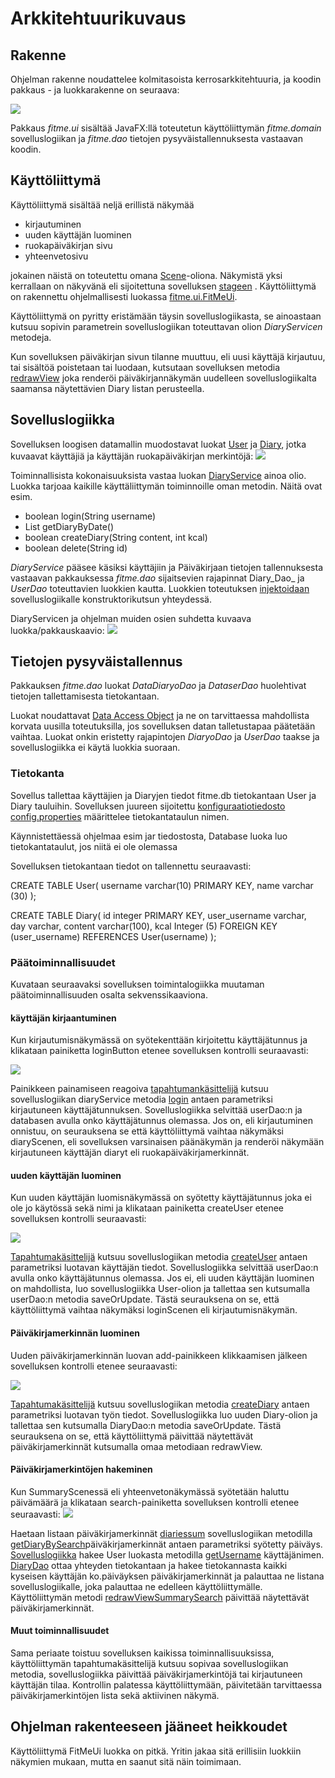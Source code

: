 # Arkkitehtuurikuvaus

## Rakenne

Ohjelman rakenne noudattelee kolmitasoista kerrosarkkitehtuuria, ja koodin pakkaus - ja luokkarakenne on seuraava:

<img src="https://github.com/vsvala/otm-harjoitustyo/blob/dev/dokumentaatio/kuvat/pakkaus.png" >

Pakkaus _fitme.ui_ sisältää JavaFX:llä toteutetun käyttöliittymän _fitme.domain_ sovelluslogiikan ja _fitme.dao_ tietojen pysyväistallennuksesta vastaavan koodin.

## Käyttöliittymä

Käyttöliittymä sisältää neljä erillistä näkymää
- kirjautuminen
- uuden käyttäjän luominen
- ruokapäiväkirjan sivu
- yhteenvetosivu

jokainen näistä on toteutettu omana [Scene](https://docs.oracle.com/javase/8/javafx/api/javafx/scene/Scene.html)-oliona. Näkymistä yksi kerrallaan on näkyvänä eli sijoitettuna sovelluksen [stageen](https://docs.oracle.com/javase/8/javafx/api/javafx/stage/Stage.html) . Käyttöliittymä on rakennettu ohjelmallisesti luokassa [fitme.ui.FitMeUi](https://github.com/vsvala/otm-harjoitustyo/blob/master/FitMe/src/main/java/fitme/ui/FitMeUi.java).

Käyttöliittymä on pyritty eristämään täysin sovelluslogiikasta, se ainoastaan kutsuu sopivin parametrein sovelluslogiikan toteuttavan olion _DiaryServicen_ metodeja.

Kun sovelluksen päiväkirjan sivun tilanne muuttuu, eli uusi käyttäjä kirjautuu, tai sisältöä poistetaan tai luodaan, kutsutaan sovelluksen metodia [redrawView](https://github.com/vsvala/otm-harjoitustyo/blob/master/FitMe/src/main/java/fitme/ui/FitMeUi.java#L241) joka renderöi päiväkirjannäkymän uudelleen sovelluslogiikalta saamansa näytettävien Diary listan perusteella.

## Sovelluslogiikka

Sovelluksen loogisen datamallin muodostavat luokat [User](https://github.com/vsvala/otm-harjoitustyo/blob/master/FitMe/src/main/java/fitme/domain/User.java) ja [Diary](https://github.com/vsvala/otm-harjoitustyo/blob/master/FitMe/src/main/java/fitme/domain/Diary.java),  jotka kuvaavat käyttäjiä ja käyttäjän ruokapäiväkirjan merkintöjä:
<img src="https://github.com/vsvala/otm-harjoitustyo/blob/master/dokumentaatio/kuvat/lkaavio.png" >

Toiminnallisista kokonaisuuksista vastaa luokan [DiaryService](https://github.com/vsvala/otm-harjoitustyo/blob/master/FitMe/src/main/java/fitme/domain/DiaryService.java)  ainoa olio. Luokka tarjoaa kaikille käyttäliittymän toiminnoille oman metodin. Näitä ovat esim.
- boolean login(String username)
- List<Diary> getDiaryByDate() 
- boolean createDiary(String content, int kcal) 
- boolean delete(String id) 

_DiaryService_ pääsee käsiksi käyttäjiin ja Päiväkirjaan tietojen tallennuksesta vastaavan pakkauksessa _fitme.dao_ sijaitsevien rajapinnat  Diary_Dao_ ja _UserDao_ toteuttavien luokkien kautta. Luokkien toteutuksen [injektoidaan](https://en.wikipedia.org/wiki/Dependency_injection) sovelluslogiikalle konstruktorikutsun yhteydessä.

DiaryServicen ja ohjelman muiden osien suhdetta kuvaava luokka/pakkauskaavio:
<img src="https://github.com/vsvala/otm-harjoitustyo/blob/dev/dokumentaatio/kuvat/luokka_pakkausKaavio.png" >

## Tietojen pysyväistallennus

Pakkauksen _fitme.dao_ luokat _DataDiaryoDao_ ja _DataserDao_ huolehtivat tietojen tallettamisesta tietokantaan.

Luokat noudattavat  [Data Access Object](https://en.wikipedia.org/wiki/Data_access_object) ja ne on tarvittaessa mahdollista korvata uusilla toteutuksilla, jos sovelluksen datan talletustapaa päätetään vaihtaa. Luokat onkin eristetty rajapintojen _DiaryoDao_ ja _UserDao_ taakse ja sovelluslogiikka ei käytä luokkia suoraan.


### Tietokanta

Sovellus tallettaa käyttäjien ja Diaryjen tiedot fitme.db tietokantaan User ja Diary tauluihin.
Sovelluksen juureen sijoitettu [konfiguraatiotiedosto](https://github.com/vsvala/otm-harjoitustyo/blob/master/dokumentaatio/kayttoohje.md#konfiguraatiotiedosto) [config.properties](https://github.com/vsvala/otm-harjoitustyo/blob/master/FitMe/config.properties) määrittelee tietokantataulun nimen.

Käynnistettäessä ohjelmaa esim jar tiedostosta, Database luoka luo tietokantataulut, jos niitä ei ole olemassa

Sovelluksen tietokantaan tiedot on tallennettu seuraavasti:

CREATE TABLE User(
username varchar(10) PRIMARY KEY,
name varchar (30)
 );
 
CREATE TABLE Diary(
id integer PRIMARY KEY,
user_username varchar,  
day varchar,
content varchar(100),
kcal Integer (5)
FOREIGN KEY (user_username) REFERENCES User(username)
);


### Päätoiminnallisuudet

Kuvataan seuraavaksi sovelluksen toimintalogiikka muutaman päätoiminnallisuuden osalta sekvenssikaaviona.

#### käyttäjän kirjaantuminen

Kun kirjautumisnäkymässä on syötekenttään kirjoitettu käyttäjätunnus ja klikataan painiketta loginButton etenee sovelluksen kontrolli seuraavasti:

<img src="https://github.com/vsvala/otm-harjoitustyo/blob/master/dokumentaatio/kuvat/login_sekvenssikaavio%20(2).png">

Painikkeen painamiseen reagoiva [tapahtumankäsittelijä](https://github.com/vsvala/otm-harjoitustyo/blob/master/FitMe/src/main/java/fitme/ui/FitMeUi.java#L107)  kutsuu sovelluslogiikan diaryService metodia [login](https://github.com/vsvala/otm-harjoitustyo/blob/master/FitMe/src/main/java/fitme/domain/DiaryService.java#L119) antaen parametriksi kirjautuneen käyttäjätunnuksen. Sovelluslogiikka selvittää userDao:n ja databasen avulla onko käyttäjätunnus olemassa. Jos on, eli kirjautuminen onnistuu, on seurauksena se että käyttöliittymä vaihtaa näkymäksi diaryScenen, eli sovelluksen varsinaisen päänäkymän ja renderöi näkymään kirjautuneen käyttäjän diaryt eli  ruokapäiväkirjamerkinnät.

#### uuden käyttäjän luominen

Kun uuden käyttäjän luomisnäkymässä on syötetty käyttäjätunnus joka ei ole jo käytössä sekä nimi ja klikataan painiketta createUser etenee sovelluksen kontrolli seuraavasti:

<img src="https://github.com/vsvala/otm-harjoitustyo/blob/master/dokumentaatio/kuvat/createUser_sekvens.png">

[Tapahtumakäsittelijä](https://github.com/mluukkai/OtmTodoApp/blob/master/src/main/java/todoapp/ui/TodoUi.java#L176) kutsuu sovelluslogiikan metodia [createUser](https://github.com/vsvala/otm-harjoitustyo/blob/master/FitMe/src/main/java/fitme/domain/DiaryService.java#L158) antaen parametriksi luotavan käyttäjän tiedot. Sovelluslogiikka selvittää userDao:n avulla onko käyttäjätunnus olemassa. Jos ei, eli uuden käyttäjän luominen on mahdollista, luo sovelluslogiikka User-olion ja tallettaa sen kutsumalla userDao:n metodia saveOrUpdate. Tästä seurauksena on se, että käyttöliittymä vaihtaa näkymäksi loginScenen eli kirjautumisnäkymän.


#### Päiväkirjamerkinnän luominen

Uuden päiväkirjamerkinnän luovan add-painikkeen klikkaamisen jälkeen sovelluksen kontrolli etenee seuraavasti:

<img src="https://github.com/vsvala/otm-harjoitustyo/blob/master/dokumentaatio/kuvat/createDiary%20sekvenssikaavio.png">

[Tapahtumakäsittelijä](https://github.com/vsvala/otm-harjoitustyo/blob/master/FitMe/src/main/java/fitme/ui/FitMeUi.java#L342) kutsuu sovelluslogiikan metodia [createDiary](https://github.com/vsvala/otm-harjoitustyo/blob/master/FitMe/src/main/java/fitme/domain/DiaryService.java#L35) antaen parametriksi luotavan työn tiedot. Sovelluslogiikka luo uuden Diary-olion ja tallettaa sen kutsumalla DiaryDao:n metodia saveOrUpdate. Tästä seurauksena on se, että käyttöliittymä päivittää näytettävät päiväkirjamerkinnät kutsumalla omaa metodiaan redrawView.


#### Päiväkirjamerkintöjen hakeminen

Kun SummaryScenessä eli yhteenvetonäkymässä syötetään haluttu päivämäärä ja klikataan search-painiketta sovelluksen kontrolli etenee seuraavasti:
<img src="https://github.com/vsvala/otm-harjoitustyo/blob/master/dokumentaatio/kuvat/search_diary_sekvenssikaavio%20(1).png">
          
Haetaan listaan päiväkirjamerkinnät [diariessum](https://github.com/vsvala/otm-harjoitustyo/blob/master/FitMe/src/main/java/fitme/ui/FitMeUi.java#L453) sovelluslogiikan metodilla [getDiaryBySearch](https://github.com/vsvala/otm-harjoitustyo/blob/master/FitMe/src/main/java/fitme/domain/DiaryService.java#L86)päiväkirjamerkinnät antaen parametriksi syötetty päiväys. [Sovelluslogiikka](https://github.com/vsvala/otm-harjoitustyo/blob/master/FitMe/src/main/java/fitme/domain/DiaryService.java#L92) hakee User luokasta metodilla [getUsername](https://github.com/vsvala/otm-harjoitustyo/blob/master/FitMe/src/main/java/fitme/domain/User.java#L21) käyttäjänimen. [DiaryDao](https://github.com/vsvala/otm-harjoitustyo/blob/master/FitMe/src/main/java/fitme/dao/DataDiaryDao.java#L164) ottaa yhteyden tietokantaan ja hakee tietokannasta kaikki kyseisen käyttäjän ko.päiväyksen päiväkirjamerkinnät ja palauttaa ne listana sovelluslogiikalle, joka palauttaa ne edelleen käyttöliittymälle. Käyttöliittymän metodi [redrawViewSummarySearch](https://github.com/vsvala/otm-harjoitustyo/blob/master/FitMe/src/main/java/fitme/ui/FitMeUi.java#L342) päivittää näytettävät päiväkirjamerkinnät.

#### Muut toiminnallisuudet

Sama periaate toistuu sovelluksen kaikissa toiminnallisuuksissa, käyttöliittymän tapahtumakäsittelijä kutsuu sopivaa sovelluslogiikan metodia, sovelluslogiikka päivittää päiväkirjamerkintöjä tai kirjautuneen käyttäjän tilaa. Kontrollin palatessa käyttöliittymään, päivitetään tarvittaessa päiväkirjamerkintöjen lista sekä aktiivinen näkymä.

## Ohjelman rakenteeseen jääneet heikkoudet

Käyttöliittymä FitMeUi luokka on pitkä. Yritin jakaa sitä erillisiin luokkiin näkymien mukaan, mutta en saanut sitä näin toimimaan.


